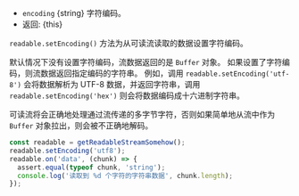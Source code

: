 <!-- YAML
added: v0.9.4
-->

* `encoding` {string} 字符编码。
* 返回: {this}

`readable.setEncoding()` 方法为从可读流读取的数据设置字符编码。

默认情况下没有设置字符编码，流数据返回的是 `Buffer` 对象。
如果设置了字符编码，则流数据返回指定编码的字符串。
例如，调用 `readable.setEncoding('utf-8')` 会将数据解析为 UTF-8 数据，并返回字符串，调用 `readable.setEncoding('hex')` 则会将数据编码成十六进制字符串。

可读流将会正确地处理通过流传递的多字节字符，否则如果简单地从流中作为 `Buffer` 对象拉出，则会被不正确地解码。

```js
const readable = getReadableStreamSomehow();
readable.setEncoding('utf8');
readable.on('data', (chunk) => {
  assert.equal(typeof chunk, 'string');
  console.log('读取到 %d 个字符的字符串数据', chunk.length);
});
```

